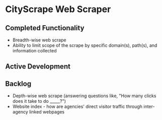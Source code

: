 # **CityScrape Web Scraper**

## Completed Functionality
* Breadth-wise web scrape
* Ability to limit scope of the scrape by specific domain(s), path(s), and information collected

## Active Development


## Backlog
* Depth-wise web scrape (answering questions like, "How many clicks does it take to do _____?")
* Website index - how are agencies' direct visitor traffic through inter-agency linked webpages
